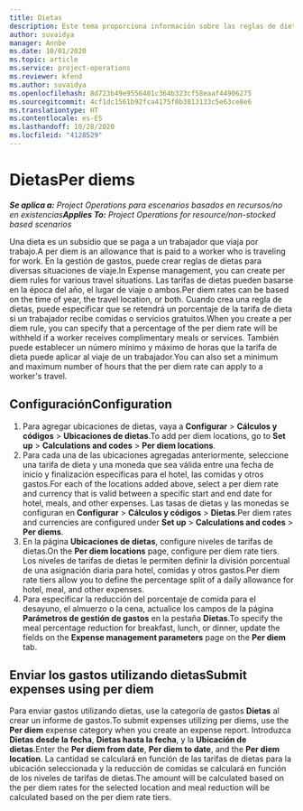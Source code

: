 ```yaml
---
title: Dietas
description: Este tema proporciona información sobre las reglas de dietas que se utilizan en la gestión de gastos.
author: suvaidya
manager: Annbe
ms.date: 10/01/2020
ms.topic: article
ms.service: project-operations
ms.reviewer: kfend
ms.author: suvaidya
ms.openlocfilehash: 8d723b49e9556401c364b323cf58eaaf44906275
ms.sourcegitcommit: 4cf1dc1561b92fca4175f0b3813133c5e63ce8e6
ms.translationtype: HT
ms.contentlocale: es-ES
ms.lasthandoff: 10/28/2020
ms.locfileid: "4128529"
---
```

# <a name="per-diems"></a><span data-ttu-id="2280a-103">Dietas</span><span class="sxs-lookup"><span data-stu-id="2280a-103">Per diems</span></span>

<span data-ttu-id="2280a-104">_**Se aplica a:** Project Operations para escenarios basados en recursos/no en existencias_</span><span class="sxs-lookup"><span data-stu-id="2280a-104">_**Applies To:** Project Operations for resource/non-stocked based scenarios_</span></span>


<span data-ttu-id="2280a-105">Una dieta es un subsidio que se paga a un trabajador que viaja por trabajo.</span><span class="sxs-lookup"><span data-stu-id="2280a-105">A per diem is an allowance that is paid to a worker who is traveling for work.</span></span> <span data-ttu-id="2280a-106">En la gestión de gastos, puede crear reglas de dietas para diversas situaciones de viaje.</span><span class="sxs-lookup"><span data-stu-id="2280a-106">In Expense management, you can create per diem rules for  various travel situations.</span></span> <span data-ttu-id="2280a-107">Las tarifas de dietas pueden basarse en la época del año, el lugar de viaje o ambos.</span><span class="sxs-lookup"><span data-stu-id="2280a-107">Per diem rates can be based on the time of year, the travel location, or both.</span></span> <span data-ttu-id="2280a-108">Cuando crea una regla de dietas, puede especificar que se retendrá un porcentaje de la tarifa de dieta si un trabajador recibe comidas o servicios gratuitos.</span><span class="sxs-lookup"><span data-stu-id="2280a-108">When you create a per diem  rule, you can specify that a percentage of the per diem rate will be withheld if a worker receives complimentary meals or services.</span></span> <span data-ttu-id="2280a-109">También puede establecer un número mínimo y máximo de horas que la tarifa de dieta puede aplicar al viaje de un trabajador.</span><span class="sxs-lookup"><span data-stu-id="2280a-109">You can also set a minimum and maximum number of hours that the per diem rate can apply to a worker's travel.</span></span>

## <a name="configuration"></a><span data-ttu-id="2280a-110">Configuración</span><span class="sxs-lookup"><span data-stu-id="2280a-110">Configuration</span></span> 

1. <span data-ttu-id="2280a-111">Para agregar ubicaciones de dietas, vaya a **Configurar** > **Cálculos y códigos** > **Ubicaciones de dietas**.</span><span class="sxs-lookup"><span data-stu-id="2280a-111">To add per diem locations, go to **Set up** > **Calculations and codes** > **Per diem locations**.</span></span>
2. <span data-ttu-id="2280a-112">Para cada una de las ubicaciones agregadas anteriormente, seleccione una tarifa de dieta y una moneda que sea válida entre una fecha de inicio y finalización específicas para el hotel, las comidas y otros gastos.</span><span class="sxs-lookup"><span data-stu-id="2280a-112">For each of the locations added above, select a per diem rate and currency that is valid between a specific start and end date for hotel, meals, and other expenses.</span></span> <span data-ttu-id="2280a-113">Las tasas de dietas y las monedas se configuran en **Configurar** > **Cálculos y códigos** > **Dietas**.</span><span class="sxs-lookup"><span data-stu-id="2280a-113">Per diem rates and currencies are configured under **Set up** > **Calculations and codes** > **Per diems**.</span></span>
3. <span data-ttu-id="2280a-114">En la página **Ubicaciones de dietas**, configure niveles de tarifas de dietas.</span><span class="sxs-lookup"><span data-stu-id="2280a-114">On the **Per diem locations** page, configure per diem rate tiers.</span></span> <span data-ttu-id="2280a-115">Los niveles de tarifas de dietas le permiten definir la división porcentual de una asignación diaria para hotel, comidas y otros gastos.</span><span class="sxs-lookup"><span data-stu-id="2280a-115">Per diem rate tiers allow you to define the percentage split of a daily allowance for hotel, meal, and other expenses.</span></span> 
4. <span data-ttu-id="2280a-116">Para especificar la reducción del porcentaje de comida para el desayuno, el almuerzo o la cena, actualice los campos de la página **Parámetros de gestión de gastos** en la pestaña **Dietas**.</span><span class="sxs-lookup"><span data-stu-id="2280a-116">To specify the meal percentage reduction for breakfast, lunch, or dinner, update the fields on the **Expense management parameters** page on the **Per diem** tab.</span></span> 
    
## <a name="submit-expenses-using-per-diem"></a><span data-ttu-id="2280a-117">Enviar los gastos utilizando dietas</span><span class="sxs-lookup"><span data-stu-id="2280a-117">Submit expenses using per diem</span></span>
<span data-ttu-id="2280a-118">Para enviar gastos utilizando dietas, use la categoría de gastos **Dietas** al crear un informe de gastos.</span><span class="sxs-lookup"><span data-stu-id="2280a-118">To submit expenses utilizing per diems, use the **Per diem** expense category when you create an expense report.</span></span> <span data-ttu-id="2280a-119">Introduzca **Dietas desde la fecha**, **Dietas hasta la fecha**, y la **Ubicación de dietas**.</span><span class="sxs-lookup"><span data-stu-id="2280a-119">Enter the **Per diem from date**, **Per diem to date**,  and the **Per diem location**.</span></span> <span data-ttu-id="2280a-120">La cantidad se calculará en función de las tarifas de dietas para la ubicación seleccionada y la reducción de comidas se calculará en función de los niveles de tarifas de dietas.</span><span class="sxs-lookup"><span data-stu-id="2280a-120">The amount will be calculated based on the per diem rates for the selected location and meal reduction will be calculated based on the per diem rate tiers.</span></span>
